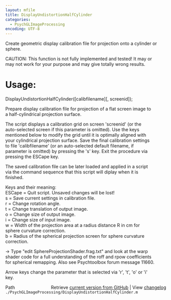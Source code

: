 ```yaml
---
layout: mfile
title: DisplayUndistortionHalfCylinder
categories:
  - PsychGLImageProcessing
encoding: UTF-8
---
```


Create geometric display calibration file for projection onto a cylinder or sphere.  

CAUTION: This function is not fully implemented and tested! It may or  
may not work for your purpose and may give totally wrong results.  

# Usage:  

DisplayUndistortionHalfCylinder([calibfilename][, screenid]);  

Prepare display calibration file for projection of a flat screen image to  
a half-cylindrical projection surface.  

The script displays a calibration grid on screen 'screenid' (or the  
auto-selected screen if this parameter is omitted). Use the keys  
mentioned below to modify the grid until it is optimally aligned with  
your cylindrical projection surface. Save the final calibration settings  
to file 'calibfilename' (or an auto-selected default filename, if  
parameter is omitted) by pressing the 's' key. Exit the procedure via  
pressing the ESCape key.  

The saved calibration file can be later loaded and applied in a script  
via the command sequence that this script will diplay when it is  
finished.  


Keys and their meaning:  
ESCape = Quit script. Unsaved changes will be lost!  
s      = Save current settings in calibration file.  
r      = Change rotation angle.  
t      = Change translation of output image.  
o      = Change size of output image.  
i      = Change size of input image.  
w      = Width of the projection area at a radius distance R in cm for  
         sphere curvature correction.  
b      = Radius of the spherical projection screen for sphere curvature correction.  

-\> Type "edit SphereProjectionShader.frag.txt" and look at the warp  
shader code for a full understanding of the roff and rpow coefficients  
for spherical remapping. Also see Psychtoolbox forum message 11660.  


Arrow keys change the parameter that is selected via 'r', 't', 'o' or 'i'  
key.  



<div class="code_header" style="text-align:right;">
  <span style="float:left;">Path&nbsp;&nbsp;</span> <span class="counter">Retrieve <a href=
  "https://raw.github.com/Psychtoolbox-3/Psychtoolbox-3/beta/./PsychGLImageProcessing/DisplayUndistortionHalfCylinder.m">current version from GitHub</a> | View <a href=
  "https://github.com/Psychtoolbox-3/Psychtoolbox-3/commits/beta/./PsychGLImageProcessing/DisplayUndistortionHalfCylinder.m">changelog</a></span>
</div>
<div class="code">
  <code>./PsychGLImageProcessing/DisplayUndistortionHalfCylinder.m</code>
</div>
